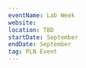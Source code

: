 ```yaml
---
eventName: Lab Week
website: 
location: TBD
startDate: September
endDate: September
tag: PLN Event
---
```

